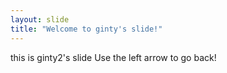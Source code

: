 ```yaml
---
layout: slide
title: "Welcome to ginty's slide!"
---
```

this is ginty2's slide
Use the left arrow to go back!